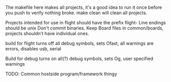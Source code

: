 The makefile here makes all projects, it's a good idea to run it once before
you push to verify nothing broke. make clean will clean all projects.

Projects intended for use in flight should have the prefix flight-
Line endings should be unix
Don't commit binaries. 
Keep Board files in common/boards, projects shouldn't have individual ones.


build for flight turns off all debug symbols, sets Ofast, all warnings are errors, disables usb, serial

Build for debug turns on all(?) debug symbols, sets Og, user specified warnings

TODO: Common hostside program/framework thingy
